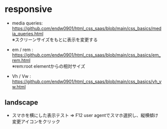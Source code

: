 # responsive

- media queries: https://github.com/endw0901/html_css_saas/blob/main/css_basics/media_queries.html <br>
  ※スクリーンサイズをもとに表示を変更する<br>
  
- em / rem : https://github.com/endw0901/html_css_saas/blob/main/css_basics/em_rem.html <br>
※rem:root elementからの相対サイズ<br>

- Vh / Vw : https://github.com/endw0901/html_css_saas/blob/main/css_basics/vh_vw.html


## landscape
- スマホを横にした表示テスト => F12 user agentでスマホ選択し、縦横傾け変更アイコンをクリック
